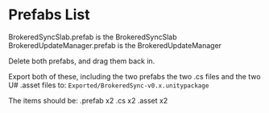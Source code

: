 # Prefabs List

BrokeredSyncSlab.prefab is the BrokeredSyncSlab
BrokeredUpdateManager.prefab is the BrokeredUpdateManager

Delete both prefabs, and drag them back in.

Export both of these, including the two prefabs the two .cs files and the two U# .asset files to: `Exported/BrokeredSync-v0.x.unitypackage`

The items should be:
	.prefab x2
	.cs x2
	.asset x2